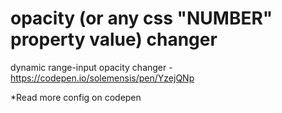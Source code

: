 # opacity (or any css "NUMBER" property value) changer
 dynamic range-input opacity changer - https://codepen.io/solemensis/pen/YzejQNp
 
 *Read more config on codepen
 

